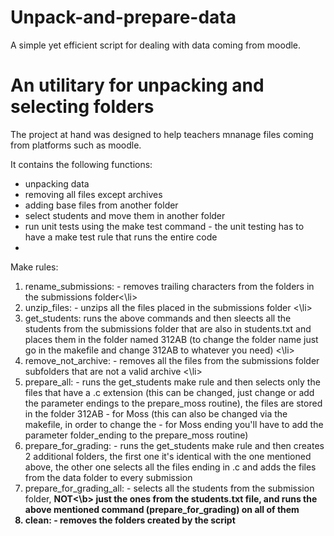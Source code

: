 # Unpack-and-prepare-data
A simple yet efficient script for dealing with data coming from moodle. 

<h1> An utilitary for unpacking and selecting folders</h1>


<p> The project at hand was designed to help teachers mnanage files coming from platforms such as moodle.</p>

<p>It contains the following functions:</p>
<ul>
  <li>unpacking data</li>
  <li>removing all files except archives</li>
  <li>adding base files from another folder</li>
  <li>select students and move them in another folder</li>
  <li>run unit tests using the make test command - the unit testing has to have a make test rule that runs the entire code<li>
</ul>

<p>Make rules:</p>

<ol>
  <li>rename_submissions: - removes trailing characters from the folders in the submissions folder<\li>
  <li>unzip_files: - unzips all the files placed in the submissions folder <\li>
  <li>get_students: runs the above commands and then sleects all the students from the submissions folder that are also in students.txt and places them in the folder named 312AB (to change the folder name just go in the makefile and change 312AB to whatever you need) <\li>
  <li>remove_not_archive: - removes all the files from the submissions folder subfolders that are not a valid archive <\li>
  <li>prepare_all: - runs the get_students make rule and then selects only the files that have a .c extension (this can be changed, just change or add the parameter endings to the prepare_moss routine), the files are stored in the folder 312AB - for Moss (this can also be changed via the makefile, in order to change the - for Moss ending you'll have to add the parameter folder_ending to the prepare_moss routine)</li>
  <li>prepare_for_grading: - runs the get_students make rule and then creates 2 additional folders, the first one it's identical with the one mentioned above, the other one selects all the files ending in .c and adds the files from the data folder to every submission </li>
  <li>prepare_for_grading_all: - selects all the students from the submission folder, <b>NOT<\b> just the ones from the students.txt file, and runs the above mentioned command (prepare_for_grading) on all of them </li>
  <li>clean: - removes the folders created by the script </li>
 </ol>
